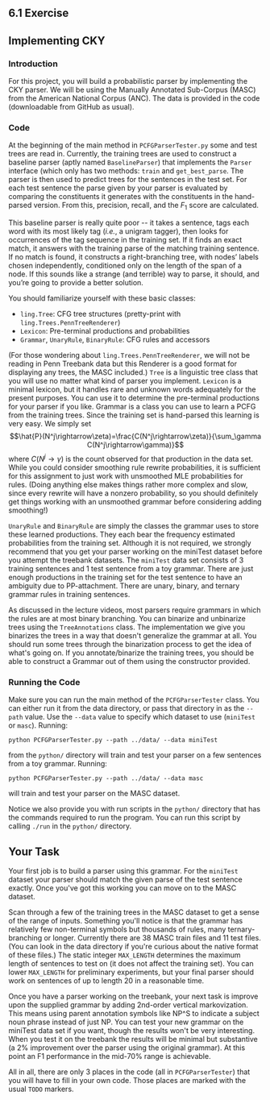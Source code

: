 6.1 Exercise
---------------------

## Implementing CKY

### Introduction 

For this project, you will build a probabilistic parser by implementing the CKY parser. We will be using the Manually Annotated Sub-Corpus (MASC) from the American National Corpus (ANC). The data is provided in the code (downloadable from GitHub as usual).

### Code

At the beginning of the main method in `PCFGParserTester.py` some and test trees are read in. Currently, the training trees are used to construct a baseline parser (aptly named `BaselineParser`) that implements the `Parser` interface (which only has two methods: `train` and `get_best_parse`. The parser is then used to predict trees for the sentences in the test set. For each test sentence the parse given by your parser is evaluated by comparing the constituents it generates with the constituents in the hand-parsed version. From this, precision, recall, and the $F_1$ score are calculated.

This baseline parser is really quite poor -- it takes a sentence, tags each word with its most likely tag (*i.e.*, a unigram tagger), then looks for occurrences of the tag sequence in the training set. If it finds an exact match, it answers with the training parse of the matching training sentence. If no match is found, it constructs a right-branching tree, with nodes’ labels chosen independently, conditioned only on the length of the span of a node. If this sounds like a strange (and terrible) way to parse, it should, and you’re going to provide a better solution.

You should familiarize yourself with these basic classes:

- `ling.Tree`: CFG tree structures (pretty-print with `ling.Trees.PennTreeRenderer`)
- `Lexicon`: Pre-terminal productions and probabilities
- `Grammar`, `UnaryRule`, `BinaryRule`: CFG rules and accessors

(For those wondering about `ling.Trees.PennTreeRenderer`, we will not be reading in Penn Treebank data but this Renderer is a good format for displaying any trees, the MASC included.) `Tree` is a linguistic tree class that you will use no matter what kind of parser you implement. `Lexicon` is a minimal lexicon, but it handles rare and unknown words adequately for the present purposes. You can use it to determine the pre-terminal productions for your parser if you like. Grammar is a class you can use to learn a PCFG from the training trees. Since the training set is hand-parsed this learning is very easy. We simply set $$\hat{P}(N^j\rightarrow\zeta)=\frac{C(N^j\rightarrow\zeta)}{\sum_\gamma C(N^j\rightarrow\gamma)}$$ where $C(N^j\rightarrow\gamma)$ is the count observed for that production in the data set. While you could consider smoothing rule rewrite probabilities, it is sufficient for this assignment to just work with unsmoothed MLE probabilities for rules. (Doing anything else makes things rather more complex and slow, since every rewrite will have a nonzero probability, so you should definitely get things working with an unsmoothed grammar before considering adding smoothing!)

`UnaryRule` and `BinaryRule` are simply the classes the grammar uses to store these learned productions. They each bear the frequency estimated probabilities from the training set. Although it is not required, we strongly recommend that you get your parser working on the miniTest dataset before you attempt the treebank datasets. The `miniTest` data set consists of 3 training sentences and 1 test sentence from a toy grammar. There are just enough productions in the training set for the test sentence to have an ambiguity due to PP-attachment. There are unary, binary, and ternary grammar rules in training sentences.

As discussed in the lecture videos, most parsers require grammars in which the rules are at most binary branching. You can binarize and unbinarize trees using the `TreeAnnotations` class. The implementation we give you binarizes the trees in a way that doesn't generalize the grammar at all. You should run some trees through the binarization process to get the idea of what's going on. If you annotate/binarize the training trees, you should be able to construct a Grammar out of them using the constructor provided.

### Running the Code

Make sure you can run the main method of the `PCFGParserTester` class. You can either run it from the data directory, or pass that directory in as the `--path` value. Use the `--data` value to specify which dataset to use (`miniTest` or `masc`). Running:

    python PCFGParserTester.py --path ../data/ --data miniTest

from the `python/` directory will train and test your parser on a few sentences from a toy grammar. Running:

    python PCFGParserTester.py --path ../data/ --data masc
    
will train and test your parser on the MASC dataset.

Notice we also provide you with run scripts in the `python/` directory that has the commands required to run the program. You can run this script by calling `./run` in the `python/` directory.

## Your Task

Your first job is to build a parser using this grammar. For the `miniTest` dataset your parser should match the given parse of the test sentence exactly. Once you've got this working you can move on to the MASC dataset.

Scan through a few of the training trees in the MASC dataset to get a sense of the range of inputs. Something you'll notice is that the grammar has relatively few non-terminal symbols but thousands of rules, many ternary-branching or longer. Currently there are 38 MASC train files and 11 test files. (You can look in the data directory if you're curious about the native format of these files.) The static integer `MAX_LENGTH` determines the maximum length of sentences to test on (it does not affect the training set). You can lower `MAX_LENGTH` for preliminary experiments, but your final parser should work on sentences of up to length 20 in a reasonable time.

Once you have a parser working on the treebank, your next task is improve upon the supplied grammar by adding 2nd-order vertical markovization. This means using parent annotation symbols like NP^S to indicate a subject noun phrase instead of just NP. You can test your new grammar on the miniTest data set if you want, though the results won't be very interesting. When you test it on the treebank the results will be minimal but substantive (a 2% improvement over the parser using the original grammar). At this point an F1 performance in the mid-70% range is achievable.

All in all, there are only 3 places in the code (all in `PCFGParserTester`) that you will have to fill in your own code. Those places are marked with the usual `TODO` markers.